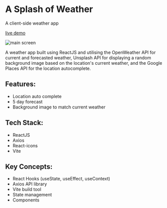 # A Splash of Weather 

A client-side weather app

[live demo](https://gaatvul.github.io/a-splash-of-weather/)

![main screen](https://user-images.githubusercontent.com/47698459/223490543-5cd0f7bc-a6fd-4c94-8a74-8dfef8b86111.png)

A weather app built using ReactJS and utilising the OpenWeather API for current and forecasted weather, Unsplash API for displaying a random background image based on the location's current weather, and the Google Places API for the location autocomplete.

## Features:
- Location auto complete
- 5 day forecast
- Background image to match current weather

## Tech Stack:
- ReactJS
- Axios
- React-icons
- Vite

## Key Concepts:
- React Hooks (useState, useEffect, useContext)
- Axios API library
- Vite build tool
- State management
- Components
